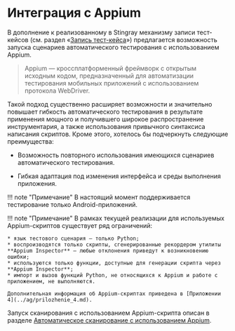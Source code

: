 # Интеграция с Appium

В дополнение к реализованному в Stingray механизму записи тест-кейсов (см. раздел «[Запись тест-кейса](../ug/testcases.md#-_1)») предлагается возможность запуска сценариев автоматического тестирования с использованием Appium.

> Appium — кроссплатформенный фреймворк с открытым исходным кодом, предназначенный для автоматизации тестирования мобильных приложений с использованием протокола WebDriver.

Такой подход существенно расширяет возможности и значительно повышает гибкость автоматического тестирования в результате применения мощного и получившего широкое распространение инструментария, а также использования привычного синтаксиса написания скриптов. Кроме этого, хотелось бы подчеркнуть следующие преимущества:

* Возможность повторного использования имеющихся сценариев автоматического тестирования.

* Гибкая адаптация под изменения интерфейса и среды выполнения приложения.

!!! note "Примечание"
    В настоящий момент поддерживается тестирование только Android-приложений.

!!! note "Примечание"
    В рамках текущей реализации для используемых Appium-скриптов существует ряд ограничений:

    * язык тестового сценария — только Python;
    * воспроизводятся только скрипты, сгенерированные рекордером утилиты **Appium Inspector** — любые отклонения приведут к возникновению ошибки;
    * используются только функции, доступные для генерации скрипта через **Appium Inspector**;
    * импорт и вызов функций Python, не относящихся к Appium и работе с приложением, не выполняются.

    Дополнительная информация об Appium-скриптах приведена в [Приложении 4](../ag/prilozhenie_4.md).

Запуск сканирования с использованием Appium-скрипта описан в разделе [Автоматическое сканирование с использованием Appium](../ug/zapusk_skanirovaniya.md#appium).  